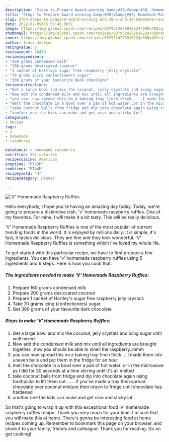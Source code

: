 ```yaml
---
description: "Steps to Prepare Award-winning &amp;#39;V&amp;#39; Homemade Raspberry Ruffles"
title: "Steps to Prepare Award-winning &amp;#39;V&amp;#39; Homemade Raspberry Ruffles"
slug: 2764-steps-to-prepare-award-winning-and-39-v-and-39-homemade-raspberry-ruffles
date: 2022-02-09T15:58:46.003Z
image: https://img-global.cpcdn.com/recipes/6079324276916224/680x482cq70/v-homemade-raspberry-ruffles-recipe-main-photo.jpg
thumbnail: https://img-global.cpcdn.com/recipes/6079324276916224/680x482cq70/v-homemade-raspberry-ruffles-recipe-main-photo.jpg
cover: https://img-global.cpcdn.com/recipes/6079324276916224/680x482cq70/v-homemade-raspberry-ruffles-recipe-main-photo.jpg
author: Irene Jackson
ratingvalue: 5
reviewcount: 16479
recipeingredient:
- "160 grams condensed milk"
- "200 grams desiccated coconut"
- "1 sachet of Hartleys sugar free raspberry jelly crystals"
- "70 grams icing confectioners sugar"
- "300 grams of your favourite dark chocolate"
recipeinstructions:
- "Get a large bowl and mix the coconut, jelly crystals and icing sugar until well mixed"
- "Now add the condensed milk and mix until all ingredients are brought together. .now you should be able to smell the raspberry..mmm"
- "you can  now spread this on a baking tray 1inch thick. ...I made them into uneven balls and put them in the fridge for an hour"
- "melt the chocolate in a bowl over a pan of hot water..or in the microwave as I did for 30 seconds at a time stirring until it&#39;s all melted"
- "take coconut balls from fridge and dip into chocolate again using toothpicks to lift them out. ......if you&#39;ve made a tray then spread chocolate over coconut mixture then return to fridge until chocolate has hardened"
- "another one the kids can make and get nice and sticky lol"
categories:
- Recipe
tags:
- v
- homemade
- raspberry

katakunci: v homemade raspberry 
nutrition: 292 calories
recipecuisine: American
preptime: "PT33M"
cooktime: "PT44M"
recipeyield: "4"
recipecategory: Dinner

---
```



![&#39;V&#39; Homemade Raspberry Ruffles](https://img-global.cpcdn.com/recipes/6079324276916224/680x482cq70/v-homemade-raspberry-ruffles-recipe-main-photo.jpg)

Hello everybody, I hope you're having an amazing day today. Today, we're going to prepare a distinctive dish, &#39;v&#39; homemade raspberry ruffles. One of my favorites. For mine, I will make it a bit tasty. This will be really delicious.



&#39;V&#39; Homemade Raspberry Ruffles is one of the most popular of current trending foods in the world. It is enjoyed by millions daily. It is simple, it's fast, it tastes delicious. They are fine and they look wonderful. &#39;V&#39; Homemade Raspberry Ruffles is something which I've loved my whole life.


To get started with this particular recipe, we have to first prepare a few ingredients. You can have &#39;v&#39; homemade raspberry ruffles using 5 ingredients and 6 steps. Here is how you cook that.

<!--inarticleads1-->

##### The ingredients needed to make &#39;V&#39; Homemade Raspberry Ruffles:

1. Prepare 160 grams condensed milk
1. Prepare 200 grams desiccated coconut
1. Prepare 1 sachet of Hartley&#39;s sugar free raspberry jelly crystals
1. Take 70 grams icing (confectioners) sugar
1. Get 300 grams of your favourite dark chocolate




<!--inarticleads2-->

##### Steps to make &#39;V&#39; Homemade Raspberry Ruffles:

1. Get a large bowl and mix the coconut, jelly crystals and icing sugar until well mixed
1. Now add the condensed milk and mix until all ingredients are brought together. .now you should be able to smell the raspberry..mmm
1. you can  now spread this on a baking tray 1inch thick. ...I made them into uneven balls and put them in the fridge for an hour
1. melt the chocolate in a bowl over a pan of hot water..or in the microwave as I did for 30 seconds at a time stirring until it&#39;s all melted
1. take coconut balls from fridge and dip into chocolate again using toothpicks to lift them out. ......if you&#39;ve made a tray then spread chocolate over coconut mixture then return to fridge until chocolate has hardened
1. another one the kids can make and get nice and sticky lol




So that's going to wrap it up with this exceptional food &#39;v&#39; homemade raspberry ruffles recipe. Thank you very much for your time. I'm sure that you will make this at home. There's gonna be interesting food at home recipes coming up. Remember to bookmark this page on your browser, and share it to your family, friends and colleague. Thank you for reading. Go on get cooking!
